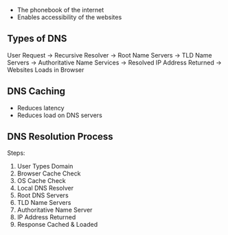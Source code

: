 - The phonebook of the internet
- Enables accessibility of the websites

## Types of DNS

User Request -> Recursive Resolver -> Root Name Servers -> TLD Name Servers -> Authoritative Name Services -> Resolved IP Address Returned -> Websites Loads in Browser

## DNS Caching 

- Reduces latency
- Reduces load on DNS servers

## DNS Resolution Process

Steps:
1. User Types Domain
2. Browser Cache Check
3. OS Cache Check
4. Local DNS Resolver
5. Root DNS Servers
6. TLD Name Servers
7. Authoritative Name Server
8. IP Address Returned 
9. Response Cached & Loaded




